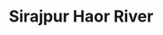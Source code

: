 ---
title: "Sirajpur Haor River"
title_bn: "সিরাজপুর হাওড় নদী"
description: "It originates from Gorai river at Khoksa Upazilla of Kustia and fall into the same river at Pangsha Upazilla, Rajbari. Its length is 30 km, width 120 meters and depth 10 meters. Its river basin area is 125 square km."
---